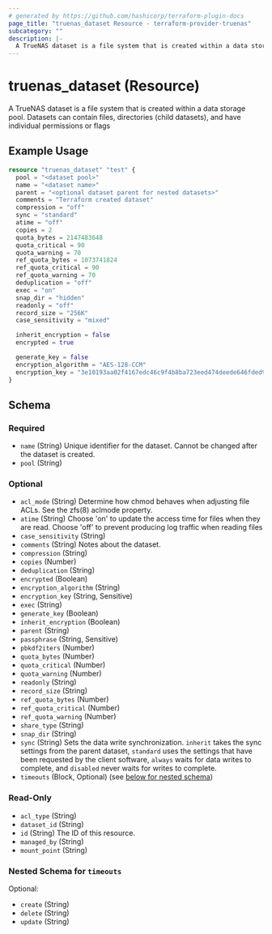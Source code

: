 ```yaml
---
# generated by https://github.com/hashicorp/terraform-plugin-docs
page_title: "truenas_dataset Resource - terraform-provider-truenas"
subcategory: ""
description: |-
  A TrueNAS dataset is a file system that is created within a data storage pool. Datasets can contain files, directories (child datasets), and have individual permissions or flags
---
```


# truenas_dataset (Resource)

A TrueNAS dataset is a file system that is created within a data storage pool. Datasets can contain files, directories (child datasets), and have individual permissions or flags

## Example Usage

```terraform
resource "truenas_dataset" "test" {
  pool = "<dataset pool>"
  name = "<dataset name>"
  parent = "<optional dataset parent for nested datasets>"
  comments = "Terraform created dataset"
  compression = "off"
  sync = "standard"
  atime = "off"
  copies = 2
  quota_bytes = 2147483648
  quota_critical = 90
  quota_warning = 70
  ref_quota_bytes = 1073741824
  ref_quota_critical = 90
  ref_quota_warning = 70
  deduplication = "off"
  exec = "on"
  snap_dir = "hidden"
  readonly = "off"
  record_size = "256K"
  case_sensitivity = "mixed"

  inherit_encryption = false
  encrypted = true

  generate_key = false
  encryption_algorithm = "AES-128-CCM"
  encryption_key = "3e10193aa02f4167edc46c9f4b8ba723eed474deede646fded99628de1878d51"
}
```

<!-- schema generated by tfplugindocs -->
## Schema

### Required

- `name` (String) Unique identifier for the dataset. Cannot be changed after the dataset is created.
- `pool` (String)

### Optional

- `acl_mode` (String) Determine how chmod behaves when adjusting file ACLs. See the zfs(8) aclmode property.
- `atime` (String) Choose 'on' to update the access time for files when they are read. Choose 'off' to prevent producing log traffic when reading files
- `case_sensitivity` (String)
- `comments` (String) Notes about the dataset.
- `compression` (String)
- `copies` (Number)
- `deduplication` (String)
- `encrypted` (Boolean)
- `encryption_algorithm` (String)
- `encryption_key` (String, Sensitive)
- `exec` (String)
- `generate_key` (Boolean)
- `inherit_encryption` (Boolean)
- `parent` (String)
- `passphrase` (String, Sensitive)
- `pbkdf2iters` (Number)
- `quota_bytes` (Number)
- `quota_critical` (Number)
- `quota_warning` (Number)
- `readonly` (String)
- `record_size` (String)
- `ref_quota_bytes` (Number)
- `ref_quota_critical` (Number)
- `ref_quota_warning` (Number)
- `share_type` (String)
- `snap_dir` (String)
- `sync` (String) Sets the data write synchronization. `inherit` takes the sync settings from the parent dataset, `standard` uses the settings that have been requested by the client software, `always` waits for data writes to complete, and `disabled` never waits for writes to complete.
- `timeouts` (Block, Optional) (see [below for nested schema](#nestedblock--timeouts))

### Read-Only

- `acl_type` (String)
- `dataset_id` (String)
- `id` (String) The ID of this resource.
- `managed_by` (String)
- `mount_point` (String)

<a id="nestedblock--timeouts"></a>
### Nested Schema for `timeouts`

Optional:

- `create` (String)
- `delete` (String)
- `update` (String)


